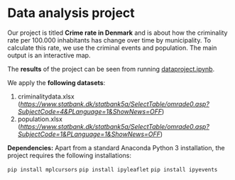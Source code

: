 # Data analysis project

Our project is titled **Crime rate in Denmark** and is about how the criminality rate per 100.000 inhabitants has change over time by municipality. To calculate this rate, we use the criminal events and population. The main output is an interactive map.

The **results** of the project can be seen from running [dataproject.ipynb](dataproject.ipynb).

We apply the **following datasets**:

1. criminalitydata.xlsx (*https://www.statbank.dk/statbank5a/SelectTable/omrade0.asp?SubjectCode=4&PLanguage=1&ShowNews=OFF*) 
2. population.xlsx (*https://www.statbank.dk/statbank5a/SelectTable/omrade0.asp?SubjectCode=1&PLanguage=1&ShowNews=OFF*)

**Dependencies:** Apart from a standard Anaconda Python 3 installation, the project requires the following installations:

``pip install mplcursors``
``pip install ipyleaflet``
``pip install ipyevents``